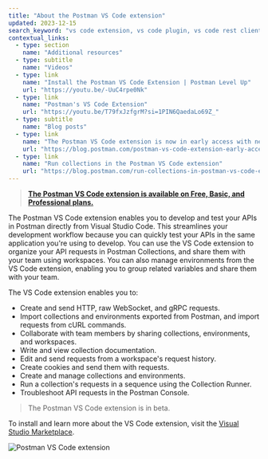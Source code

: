 ```yaml
---
title: "About the Postman VS Code extension"
updated: 2023-12-15
search_keyword: "vs code extension, vs code plugin, vs code rest client, vs code api, VSC extension, visual studio extension"
contextual_links:
  - type: section
    name: "Additional resources"
  - type: subtitle
    name: "Videos"
  - type: link
    name: "Install the Postman VS Code Extension | Postman Level Up"
    url: "https://youtu.be/-UuC4rpe0Nk"
  - type: link
    name: "Postman's VS Code Extension"
    url: "https://youtu.be/T79fxJzfgrM?si=1PIN6QaedaLo69Z_"
  - type: subtitle
    name: "Blog posts"
  - type: link
    name: "The Postman VS Code extension is now in early access with new features"
    url: "https://blog.postman.com/postman-vs-code-extension-early-access-with-new-features/"
  - type: link
    name: "Run collections in the Postman VS Code extension"
    url: "https://blog.postman.com/run-collections-in-postman-vs-code-extension/"
---
```


> **[The Postman VS Code extension is available on Free, Basic, and Professional plans.](https://www.postman.com/pricing/)**

The Postman VS Code extension enables you to develop and test your APIs in Postman directly from Visual Studio Code. This streamlines your development workflow because you can quickly test your APIs in the same application you're using to develop. You can use the VS Code extension to organize your API requests in Postman Collections, and share them with your team using workspaces. You can also manage environments from the VS Code extension, enabling you to group related variables and share them with your team.

The VS Code extension enables you to:

* Create and send HTTP, raw WebSocket, and gRPC requests.
* Import collections and environments exported from Postman, and import requests from cURL commands.
* Collaborate with team members by sharing collections, environments, and workspaces.
* Write and view collection documentation.
* Edit and send requests from a workspace's request history.
* Create cookies and send them with requests.
* Create and manage collections and environments.
* Run a collection's requests in a sequence using the Collection Runner.
* Troubleshoot API requests in the Postman Console.

> The Postman VS Code extension is in beta.

To install and learn more about the VS Code extension, visit the [Visual Studio Marketplace](https://marketplace.visualstudio.com/items?itemName=Postman.postman-for-vscode).

![Postman VS Code extension](https://assets.postman.com/postman-docs/postman-vs-code-extension-v0-19-1.jpg)
